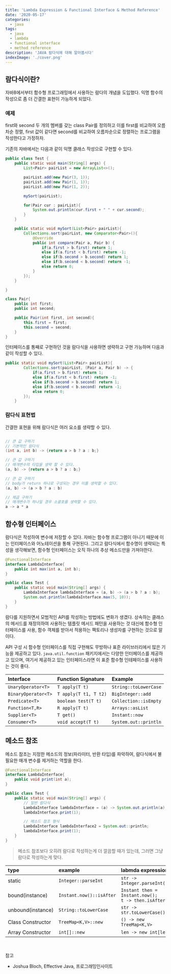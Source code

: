 ```yaml
---
title: 'Lambda Expression & Functional Interface & Method Reference'
date: '2020-05-17'
categories:
  - java
tags:
  - java
  - lambda
  - functional interface
  - method reference
description: 'JAVA 람다식에 대해 알아봅시다'
indexImage: './cover.png'
---
```


## 람다식이란?

자바8에서부터 함수형 프로그래밍에서 사용하는 람다의 개념을 도입했다.
익명 함수의 작성으로 좀 더 간결한 표현이 가능하게 되었다.

### 예제

first와 second 두 개의 멤버를 갖는 class Pair를 정의하고 이를 first를 비교하여 오름차순 정렬, 
first 값이 같다면 second를 비교하여 오름차순으로 정렬하는 프로그램을 작성한다고 가정하자.  

기존의 자바에서는 다음과 같이 익명 클래스 작성으로 구현할 수 있다.

``` java
public class Test {
    public static void main(String[] args) {
        List<Pair> pairList = new ArrayList<>();

        pairList.add(new Pair(3, 1));
        pairList.add(new Pair(1, 1));
        pairList.add(new Pair(1, 2));

        mySort(pairList);

        for(Pair cur : pairList){
            System.out.println(cur.first + " " + cur.second);
        }
    }

    public static void mySort(List<Pair> pairList){
        Collections.sort(pairList, new Comparator<Pair>(){
            @Override
            public int compare(Pair a, Pair b) {
                if(a.first > b.first) return 1;
                else if(a.first < b.first) return -1;
                else if(b.second > b.second) return 1;
                else if(b.second < b.second) return -1;
                else return 0;
            }
        });
    }

}

class Pair{
    public int first;
    public int second;

    public Pair(int first, int second){
        this.first = first;
        this.second = second;
    }
}
```

인터페이스를 통째로 구현하던 것을 람다식을 사용하면 생략하고 구현 가능하며 다음과 같이 작성할 수 있다.

``` java
public static void mySort(List<Pair> pairList){
        Collections.sort(pairList, (Pair a, Pair b) -> {
            if(a.first > b.first) return 1;
            else if(a.first < b.first) return -1;
            else if(b.second > b.second) return 1;
            else if(b.second < b.second) return -1;
            else return 0;
        });
    }
```


### 람다식 표현법

간결한 표현을 위해 람다식은 여러 요소를 생략할 수 있다.

``` java

// 큰 값 구하기
// 기본적인 람다식 
(int a, int b) -> {return a > b ? a : b;}

// 큰 값 구하기
// 매개변수의 타입을 생략 할 수 있다. 
(a, b) -> {return a > b ? a : b;}

// 큰 값 구하기
// body가 return 하나로 구성되는 경우 이를 생략할 수 있다.
(a, b) -> (a > b ? a : b)

// 제곱 구하기
// 매개변수가 하나일 경우 소괄호를 생략할 수 있다.
a -> a * a
```

## 함수형 인터페이스  

람다식은 작성하여 변수에 저장할 수 있다. 자바는 함수형 프로그램이 아니기 때문에 이는 인터페이스와 어노테이션을 통해 구현된다. 
그리고 람다식에서 함수명이 생략되는 특성을 생각해보면, 함수형 인터페이스는 오직 하나의 추상 메소드만을 가져야한다.

``` java
@FunctionalInterface
interface LambdaInterface{
    public int max(int a, int b);
}

public class Test {
    public static void main(String[] args) {
        LambdaInterface lambdaInterface = (a, b) -> (a > b ? a : b);
        System.out.println(lambdaInterface.max(5, 10));
    }
}
```

람다를 지원하면서 모범적인 API를 작성하는 방법에도 변화가 생겼다. 
상속하는 클래스의 메서드를 재정의하여 사용하는 템플릿 메서드 패턴을 사용하는 것 대신에 함수형 인터페이스를 사용, 함수 객체를 받아서 적용하는 팩토리나 생성자를 구현하는 것으로 말이다.

API 구성 시 함수형 인터페이스를 직접 구현해도 무방하나 표준 라이브러리에서 많은 기능을 제공하고 있다. 
```java.util.function``` 패키지에서는 다양한 인터페이스를 제공하고 있으며, 여기서 제공하고 있는 인터페이스라면 이 표준 함수형 인테페이스를 사용하는 것이 좋다. 

|Interface|Function Signature|Example|
|:---|:---|:---|
|```UnaryOperator<T>```|```T apply(T t)```|```String::toLowerCase```|
|```BinaryOperator<T>```|```T apply(T t1, T t2)```|```BigInteger::add```|
|```Predicate<T>```|```boolean test(T t)```|```Collection::isEmpty```|
|```Function<T,R>```|```R apply(T t)```|```Arrays::asList```|
|```Supplier<T>```|```T get()```|```Instant::now```|
|```Consumer<T>```|```void accept(T t)```|```System.out::println```|

## 메소드 참조

메소드 참조는 지정한 메소드의 정보(파라미터, 반환 타입)를 파악하여, 
람다식에서 불필요한 매개 변수를 제거하는 역할을 한다. 

``` java
@FunctionalInterface
interface LambdaInterface{
    public void print(int a);
}

public class Test {
    public static void main(String[] args) {
        // 일반 람다식
        LambdaInterface lambdaInterface = (a) -> System.out.println(a);
        lambdaInterface.print(1);

        // 메소드 참조 형식
        LambdaInterface lambdaInterface2 = System.out::println;
        lambdaInterface.print(1);
    }
}
```

> 메소드 참조보다 오히려 람다로 작성하는게 더 깔끔할 때가 있는데, 그러면 그냥 람다로 작성하는게 맞다.

|type|example|labmda expression|
|:--|:--|:--|
|static|```Integer::parseInt```|```str -> Integer.parseInt(str)```|
|bound(instance)|```Instant.now()::isAfter```|```Instant then = Instant.now();```<br/>```t -> then.isAfter(t)```|
|unbound(instance)|```String::toLowerCase```|```str -> str.toLowerCase()```|
|Class Constructor|```TreeMap<K,V>::new```|```() -> new TreeMap<K,V>```|
|Array Constructor|```int[]::new```|```len -> new int[len]```|

<br/>

참고
- Joshua Bloch, Effective Java, 프로그래밍인사이트 